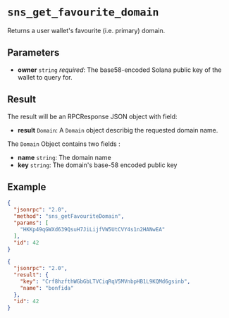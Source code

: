 # `sns_get_favourite_domain`

Returns a user wallet's favourite (i.e. primary) domain.

## Parameters

- **owner** `string` *required*: The base58-encoded Solana public key of the wallet to query for.

## Result

The result will be an RPCResponse JSON object with field:

- **result** `Domain`: A `Domain` object describig the requested domain name.

The `Domain` Object contains two fields :

- **name** `string`: The domain name
- **key** `string`: The domain's base-58 encoded public key

## Example

```json
{
  "jsonrpc": "2.0",
  "method": "sns_getFavouriteDomain",
  "params": [
    "HKKp49qGWXd639QsuH7JiLijfVW5UtCVY4s1n2HANwEA"
  ],
  "id": 42
}
```

```json
{
  "jsonrpc": "2.0",
  "result": {
    "key": "Crf8hzfthWGbGbLTVCiqRqV5MVnbpHB1L9KQMd6gsinb",
    "name": "bonfida"
  },
  "id": 42
}
```
